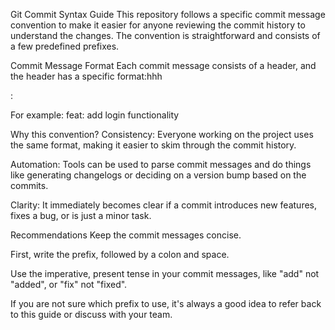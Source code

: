 Git Commit Syntax Guide
This repository follows a specific commit message convention to make it easier for anyone reviewing the commit history to understand the changes. The convention is straightforward and consists of a few predefined prefixes.

Commit Message Format
Each commit message consists of a header, and the header has a specific format:hhh

<prefix>: <short description of the change>

For example: feat: add login functionality

Why this convention?
Consistency: Everyone working on the project uses the same format, making it easier to skim through the commit history.

Automation: Tools can be used to parse commit messages and do things like generating changelogs or deciding on a version bump based on the commits.

Clarity: It immediately becomes clear if a commit introduces new features, fixes a bug, or is just a minor task.

Recommendations
Keep the commit messages concise.

First, write the prefix, followed by a colon and space.

Use the imperative, present tense in your commit messages, like "add" not "added", or "fix" not "fixed".

If you are not sure which prefix to use, it's always a good idea to refer back to this guide or discuss with your team.
